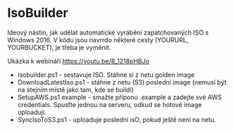 # IsoBuilder

Ideový nástin, jak udělat automatické vyrábění zapatchovaných ISO s Windows 2016.
V kódu jsou navrrdo některé cesty (YOURURL, YOURBUCKET), je třeba je vyměnit.

Ukázka k webináři https://youtu.be/8_1218pHBJo

* isobuilder.ps1 - sestavuje ISO. Stáhne si z netu golden image
* DownloadLatestIso.ps1 - stáhne z netu (S3) poslední image (nemusí být na stejním místě jako tam, kde se buildí)
* SetupAWS.ps1.example - smažte příponu .example a zadejte své AWS credentials. Spusťte jednou na serveru, odkud se hotové image uploadují.
* SyncIsoToS3.ps1 - uploaduje poslední isO, pokud ještě není na netu.
